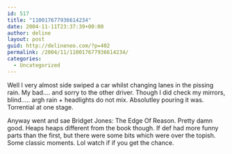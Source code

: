 ```yaml
---
id: 517
title: "110017677936614234"
date: 2004-11-11T23:37:39+00:00
author: deline
layout: post
guid: http://delineneo.com/?p=402
permalink: /2004/11/110017677936614234/
categories:
  - Uncategorized
---
```

Well I very almost side swiped a car whilst changing lanes in the pissing rain. My bad&#8230;. and sorry to the other driver. Though I did check my mirrors, blind&#8230;.. argh rain + headlights do not mix. Absolutley pouring it was. Torrential at one stage.

Anyway went and sae Bridget Jones: The Edge Of Reason. Pretty damn good. Heaps heaps different from the book though. If def had more funny parts than the first, but there were some bits which were over the topish. Some classic moments. Lol watch if if you get the chance.
